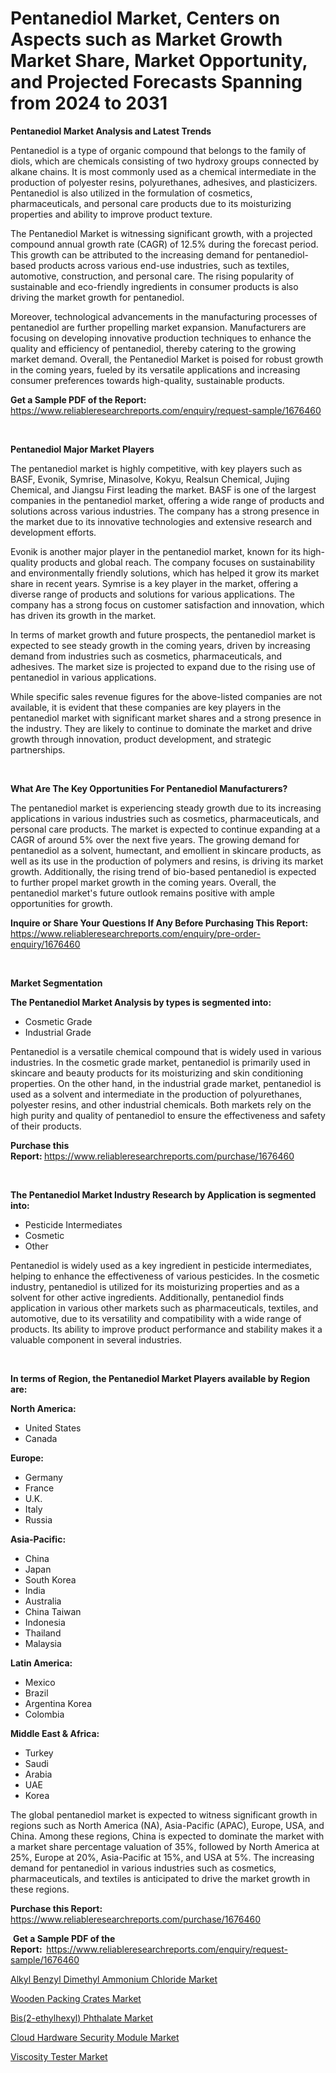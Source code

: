 <p><h1>Pentanediol Market, Centers on Aspects such as Market Growth Market Share, Market Opportunity, and Projected Forecasts Spanning from 2024 to 2031</h1></p><p><strong>Pentanediol Market Analysis and Latest Trends</strong></p>
<p><p>Pentanediol is a type of organic compound that belongs to the family of diols, which are chemicals consisting of two hydroxy groups connected by alkane chains. It is most commonly used as a chemical intermediate in the production of polyester resins, polyurethanes, adhesives, and plasticizers. Pentanediol is also utilized in the formulation of cosmetics, pharmaceuticals, and personal care products due to its moisturizing properties and ability to improve product texture.</p><p>The Pentanediol Market is witnessing significant growth, with a projected compound annual growth rate (CAGR) of 12.5% during the forecast period. This growth can be attributed to the increasing demand for pentanediol-based products across various end-use industries, such as textiles, automotive, construction, and personal care. The rising popularity of sustainable and eco-friendly ingredients in consumer products is also driving the market growth for pentanediol.</p><p>Moreover, technological advancements in the manufacturing processes of pentanediol are further propelling market expansion. Manufacturers are focusing on developing innovative production techniques to enhance the quality and efficiency of pentanediol, thereby catering to the growing market demand. Overall, the Pentanediol Market is poised for robust growth in the coming years, fueled by its versatile applications and increasing consumer preferences towards high-quality, sustainable products.</p></p>
<p><strong>Get a Sample PDF of the Report:&nbsp;</strong> <a href="https://www.reliableresearchreports.com/enquiry/request-sample/1676460">https://www.reliableresearchreports.com/enquiry/request-sample/1676460</a></p>
<p>&nbsp;</p>
<p><strong>Pentanediol Major Market Players</strong></p>
<p><p>The pentanediol market is highly competitive, with key players such as BASF, Evonik, Symrise, Minasolve, Kokyu, Realsun Chemical, Jujing Chemical, and Jiangsu First leading the market. BASF is one of the largest companies in the pentanediol market, offering a wide range of products and solutions across various industries. The company has a strong presence in the market due to its innovative technologies and extensive research and development efforts.</p><p>Evonik is another major player in the pentanediol market, known for its high-quality products and global reach. The company focuses on sustainability and environmentally friendly solutions, which has helped it grow its market share in recent years. Symrise is a key player in the market, offering a diverse range of products and solutions for various applications. The company has a strong focus on customer satisfaction and innovation, which has driven its growth in the market.</p><p>In terms of market growth and future prospects, the pentanediol market is expected to see steady growth in the coming years, driven by increasing demand from industries such as cosmetics, pharmaceuticals, and adhesives. The market size is projected to expand due to the rising use of pentanediol in various applications.</p><p>While specific sales revenue figures for the above-listed companies are not available, it is evident that these companies are key players in the pentanediol market with significant market shares and a strong presence in the industry. They are likely to continue to dominate the market and drive growth through innovation, product development, and strategic partnerships.</p></p>
<p>&nbsp;</p>
<p><strong>What Are The Key Opportunities For Pentanediol Manufacturers?</strong></p>
<p><p>The pentanediol market is experiencing steady growth due to its increasing applications in various industries such as cosmetics, pharmaceuticals, and personal care products. The market is expected to continue expanding at a CAGR of around 5% over the next five years. The growing demand for pentanediol as a solvent, humectant, and emollient in skincare products, as well as its use in the production of polymers and resins, is driving its market growth. Additionally, the rising trend of bio-based pentanediol is expected to further propel market growth in the coming years. Overall, the pentanediol market's future outlook remains positive with ample opportunities for growth.</p></p>
<p><strong>Inquire or Share Your Questions If Any Before Purchasing This Report:</strong> <a href="https://www.reliableresearchreports.com/enquiry/pre-order-enquiry/1676460">https://www.reliableresearchreports.com/enquiry/pre-order-enquiry/1676460</a></p>
<p>&nbsp;</p>
<p><strong>Market Segmentation</strong></p>
<p><strong>The Pentanediol Market Analysis by types is segmented into:</strong></p>
<p><ul><li>Cosmetic Grade</li><li>Industrial Grade</li></ul></p>
<p><p>Pentanediol is a versatile chemical compound that is widely used in various industries. In the cosmetic grade market, pentanediol is primarily used in skincare and beauty products for its moisturizing and skin conditioning properties. On the other hand, in the industrial grade market, pentanediol is used as a solvent and intermediate in the production of polyurethanes, polyester resins, and other industrial chemicals. Both markets rely on the high purity and quality of pentanediol to ensure the effectiveness and safety of their products.</p></p>
<p><strong>Purchase this Report:&nbsp;</strong><a href="https://www.reliableresearchreports.com/purchase/1676460">https://www.reliableresearchreports.com/purchase/1676460</a></p>
<p>&nbsp;</p>
<p><strong>The Pentanediol Market Industry Research by Application is segmented into:</strong></p>
<p><ul><li>Pesticide Intermediates</li><li>Cosmetic</li><li>Other</li></ul></p>
<p><p>Pentanediol is widely used as a key ingredient in pesticide intermediates, helping to enhance the effectiveness of various pesticides. In the cosmetic industry, pentanediol is utilized for its moisturizing properties and as a solvent for other active ingredients. Additionally, pentanediol finds application in various other markets such as pharmaceuticals, textiles, and automotive, due to its versatility and compatibility with a wide range of products. Its ability to improve product performance and stability makes it a valuable component in several industries.</p></p>
<p>&nbsp;</p>
<p><strong>In terms of Region, the Pentanediol Market Players available by Region are:</strong></p>
<p>
    <p> <strong> North America: </strong>
        <ul>
            <li>United States</li>
            <li>Canada</li>
        </ul>
        </p> 
    <p> <strong> Europe: </strong>
        <ul>
            <li>Germany</li>
            <li>France</li>
            <li>U.K.</li>
            <li>Italy</li>
            <li>Russia</li>
        </ul>
        </p> 
    <p> <strong> Asia-Pacific: </strong>
        <ul>
            <li>China</li>
            <li>Japan</li>
            <li>South Korea</li>
            <li>India</li>
            <li>Australia</li>
            <li>China Taiwan</li>
            <li>Indonesia</li>
            <li>Thailand</li>
            <li>Malaysia</li>
        </ul>
        </p> 
    <p> <strong> Latin America: </strong>
        <ul>
            <li>Mexico</li>
            <li>Brazil</li>
            <li>Argentina Korea</li>
            <li>Colombia</li>
        </ul>
        </p> 
    <p> <strong> Middle East & Africa: </strong>
        <ul>
            <li>Turkey</li>
            <li>Saudi</li>
            <li>Arabia</li>
            <li>UAE</li>
            <li>Korea</li>
        </ul>
    </p>
    </p>
<p><p>The global pentanediol market is expected to witness significant growth in regions such as North America (NA), Asia-Pacific (APAC), Europe, USA, and China. Among these regions, China is expected to dominate the market with a market share percentage valuation of 35%, followed by North America at 25%, Europe at 20%, Asia-Pacific at 15%, and USA at 5%. The increasing demand for pentanediol in various industries such as cosmetics, pharmaceuticals, and textiles is anticipated to drive the market growth in these regions.</p></p>
<p><strong>Purchase this Report: </strong><a href="https://www.reliableresearchreports.com/purchase/1676460">https://www.reliableresearchreports.com/purchase/1676460</a></p>
<p>&nbsp;<strong>Get a Sample PDF of the Report:&nbsp;&nbsp;</strong><a href="https://www.reliableresearchreports.com/enquiry/request-sample/1676460">https://www.reliableresearchreports.com/enquiry/request-sample/1676460</a></p>
<p><strong></strong></p>
<p><p><a href="https://issuu.com/reportprime-2/docs/alkyl-benzyl-dimethyl-ammonium-chloride-market-siz">Alkyl Benzyl Dimethyl Ammonium Chloride Market</a></p><p><a href="https://issuu.com/reportprime-2/docs/wooden-packing-crates-market-size-2030.pptx">Wooden Packing Crates Market</a></p><p><a href="https://github.com/joannesouthgate/Market-Research-Report-List-2/blob/main/bis2-ethylhexyl-phthalate-market.md">Bis(2-ethylhexyl) Phthalate Market</a></p><p><a href="https://medium.com/p/fea1ceb504df/edit">Cloud Hardware Security Module Market</a></p><p><a href="https://medium.com/p/c6b63b3375bc/edit">Viscosity Tester Market</a></p></p>
